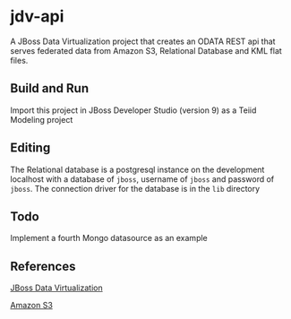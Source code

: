 # jdv-api

A JBoss Data Virtualization project that creates an ODATA REST api that serves federated data from Amazon S3, Relational Database and KML flat files.  

## Build and Run
Import this project in JBoss Developer Studio (version 9)  as a Teiid Modeling project

## Editing
The Relational database is a postgresql instance on the development localhost with a database of `jboss`, username of `jboss` and password of `jboss`.  The connection driver for the database is in the `lib` directory

## Todo
Implement a fourth Mongo datasource as an example


## References
[JBoss Data Virtualization](https://www.redhat.com/en/technologies/jboss-middleware/data-virtualization)

[Amazon S3](https://aws.amazon.com/s3/)
